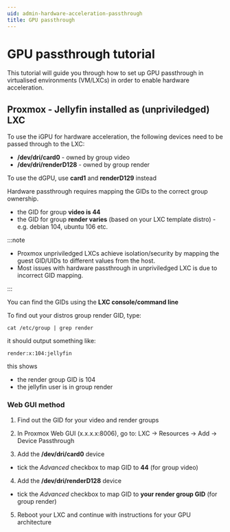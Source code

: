 ```yaml
---
uid: admin-hardware-acceleration-passthrough
title: GPU passthrough
---
```



# GPU passthrough tutorial

This tutorial will guide you through how to set up GPU passthrough in virtualised environments (VM/LXCs) in order to enable hardware acceleration.


## Proxmox - Jellyfin installed as (unpriviledged) LXC

To use the iGPU for hardware acceleration, the following devices need to be passed through to the LXC:

- **/dev/dri/card0** - owned by group video
- **/dev/dri/renderD128** - owned by group render

To use the dGPU, use **card1** and **renderD129** instead

Hardware passthrough requires mapping the GIDs to the correct group ownership.

- the GID for group **video is 44**
- the GID for group **render varies** (based on your LXC template distro) - e.g. debian 104, ubuntu 106 etc.

:::note

- Proxmox unpriviledged LXCs achieve isolation/security by mapping the guest GID/UIDs to different values from the host.
- Most issues with hardware passthrough in unpriviledged LXC is due to incorrect GID mapping.

:::

You can find the GIDs using the **LXC console/command line**

To find out your distros group render GID, type:
  
```shell
cat /etc/group | grep render
```

it should output something like:

```shell
render:x:104:jellyfin 
```

this shows
- the render group GID is 104
- the jellyfin user is in group render


### Web GUI method

1. Find out the GID for your video and render groups

2. In Proxmox Web GUI (x.x.x.x:8006), go to: LXC -> Resources -> Add -> Device Passthrough

3. Add the **/dev/dri/card0** device
   
- tick the *Advanced* checkbox to map GID to **44** (for group video)
   
4. Add the **/dev/dri/renderD128** device

- tick the *Advanced* checkbox to map GID to **your render group GID** (for group render)
  
5. Reboot your LXC and continue with instructions for your GPU architecture

